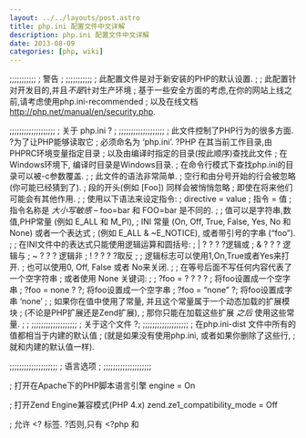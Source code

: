```yaml
---
layout: ../../layouts/post.astro
title: php.ini 配置文件中文详解
description: php.ini 配置文件中文详解
date: 2013-08-09
categories: [php, wiki]
---
```


;;;;;;;;;;;
; 警告 ;
;;;;;;;;;;;
; 此配置文件是对于新安装的PHP的默认设置.
;
; 此配置针对开发目的,并且*不是*针对生产环境
; 基于一些安全方面的考虑,在你的网站上线之前,请考虑使用php.ini-recommended
; 以及在线文档 http://php.net/manual/en/security.php.

;;;;;;;;;;;;;;;;;;;
; 关于 php.ini ? ;
;;;;;;;;;;;;;;;;;;;
; 此文件控制了PHP行为的很多方面. ?为了让PHP能够读取它
; 必须命名为 ‘php.ini’. ?PHP 在其当前工作目录,由PHPRC环境变量指定目录
; 以及由编译时指定的目录(按此顺序)查找此文件
; 在Windows环境下, 编译时目录是Windows目录.
; 在命令行模式下查找php.ini的目录可以被-c参数覆盖.
;
; 此文件的语法非常简单.
; 空行和由分号开始的行会被忽略(你可能已经猜到了).
; 段的开头(例如 [Foo]) 同样会被悄悄忽略
; 即使在将来他们可能会有其他作用.
;
; 使用以下语法来设定指令:
; directive = value
; 指令 = 值
; 指令名称是 *大小写敏感* – foo=bar 和 FOO=bar 是不同的.
;
; 值可以是字符串,数值,PHP常量 (例如 E_ALL 和 M_PI),
; INI 常量 (On, Off, True, False, Yes, No 和 None) 或者一个表达式
; (例如 E_ALL & ~E_NOTICE), 或者带引号的字串 (“foo”).
;
; 在INI文件中的表达式只能使用逻辑运算和圆括号:
; | ? ? ? ?逻辑或
; & ? ? ? 逻辑与
; ~ ? ? ? 逻辑非
; ! ? ? ? ?取反
;
; 逻辑标志可以使用1,On,True或者Yes来打开.
; 也可以使用0, Off, False 或者 No来关闭.
;
; 在等号后面不写任何内容代表了一个空字符串
; 或者使用 None 关键词:
;
; ?foo = ? ? ? ? ; 将foo设置成一个空字串
; ?foo = none ? ?; 将foo设置成一个空字串
; ?foo = “none” ?; 将foo设置成字串 ‘none’
;
; 如果你在值中使用了常量, 并且这个常量属于一个动态加载的扩展模块
; (不论是PHP扩展还是Zend扩展),
; 那你只能在加载这些扩展 *之后* 使用这些常量.
;
;
;;;;;;;;;;;;;;;;;;;
; 关于这个文件 ?;
;;;;;;;;;;;;;;;;;;;
; 在php.ini-dist 文件中所有的值都相当于内建的默认值
; (就是如果没有使用php.ini, 或者如果你删除了这些行,
; 就和内建的默认值一样).

;;;;;;;;;;;;;;;;;;;;
; 语言选项 ;
;;;;;;;;;;;;;;;;;;;;

; 打开在Apache下的PHP脚本语言引擎
engine = On

; 打开Zend Engine兼容模式(PHP 4.x)
zend.ze1_compatibility_mode = Off

; 允许 <? 标签. ?否则,只有 <?php 和 <script> 标签被认为是PHP脚本.
; 注意: 尽可能避免在开发可重新发布的程序或者库的时候使用简略标签,或者在不受你控制的服务器下发布
; 因为简略标签可能不被目标服务器支持.为了可移植性, 可重新发布的代码, 请不要使用简略标签
short_open_tag = On

; 使用ASP风格 <% %> 标签.
asp_tags = Off

; 浮点数中数值的有效位数(浮点数精度).
precision ? ?= ?12

; 强制2000年兼容 (可能引起不兼容浏览器的问题)
y2k_compliance = On

; 输出缓冲允许在你发送了body内容之后发送header(包括 cookies)
; 代价是稍稍减缓了PHP输出层
; 你可以在运行时调用 output buffering 函数来打开此功能
; 你也可以将此指令设置为On来对所有文件打开输出缓冲
; 如果你想将这个缓冲区限制到特定大小 – 你可以使用最大的字节数来代替’On’,来作为这个指令的参数 (例如 output_buffering=4096).
output_buffering = Off

; 你可以将所有你脚本输出的内容重定向到指定函数.
; 例如, 如果你设置 output_handler 到 “mb_output_handler”,
; 字符编码会被转换成为指定的编码..
; 设置任何的输出处理句柄会自动打开输出缓冲.
; 注意: 如果想编写可移植脚本就不要依赖此INI配置
; ? ? ? 取而代之的是, 明确的使用 ob_start() 来设置输出处理句柄.
; ? ? ? 使用此ini指令可能引起问题,除非你很清楚的理解脚本正在做什么.
; 注意: 你不能同时使用 “mb_output_handler” 和 “ob_iconv_handler”
; ? ? ? 并且你不能同时使用 “ob_gzhandler” 和 “zlib.output_compression”.
; 注意: 如果使用zlib.output_handler指令开启zlib输出压缩, 该指令必须为空.
;output_handler =

; 使用zlib库对输出进行压缩
; 对此选项的有效值是 ‘off’, ‘on’, 或者字节数 (用来压缩的缓冲大小 , 默认是 4KB)
; 注意: 结果的chunk大小可能由于压缩对象的大小而不同.
; ? ? ? PHP输出块的大小一般压缩之后每个大小时几百个字节.
; ? ? ? 如果你希望藉由一个大块的堆大小来获取更好的性能, 需要额外的打开 output_buffering 选项.
; 注意: 你必须使用 zlib.output_handler 来替代标准的
; ? ? ? output_handler, 否则输出可能会有问题.
zlib.output_compression = Off
;zlib.output_compression_level = -1

; 这里激活 zlib.output_compression 之后,你无法再指定额外的输出处理.
; 这个设置和 output_handler 一样,但是处理顺序不同.
;zlib.output_handler =

; 立即刷新告知 PHP 让输出层在每次输出块之后立刻自动刷新.
; 这和每次调用print()或者echo()函数以及任何一种HTML块后调用flush()一样.
; 打开此选项会严重导致性能下降,一般只有用于调试情况下才建议打开.
implicit_flush = Off

; 如果反序列器找到一个可以作为示例的未定义类.未序列化的回调函数会被调用(使用未定义的类名作为参数),
; 如果特定的函数未被定义或者如果此函数没有包含/实现丢失的类,则会发生一个警告.
; 如果只有你真想要实现类似的回调函数,才设定此入口.
unserialize_callback_func=

; 当浮点和双精度被序列化后,浮点号后由 serialize_precision 指定存储精确度的有效位数.
; 默认值是当浮点数被反序列解码后,数值仍旧相同.
serialize_precision = 100

; 是否打开强制通过引用传递参数给函数
; 此方法被反对并且很有可能在未来版本的PHP/Zend中不再被支持.
; 被孤立的指定的方法是参数应该在函数被声明的时候按照引用传入.
; 你被鼓励来尝试上述方法并关闭此选项来确保你脚本在今后的新版本中仍旧可以正常工作 ( 每次你使用此特性的时候会受到一个警告
; 并且参数会传值而不是传引用).
allow_call_time_pass_reference = On

;
; 安全模式
;
safe_mode = Off

; 默认情况下,安全模式在打开文件时,使用UID来比对检测.
; 如果你只想使用GID做宽松的比对,
; 打开 safe_mode_gid.
safe_mode_gid = Off

; 当 safe_mode 被打开, 此目录下包含的文件和子文件夹的UID/GID 检测会被绕过.
; (目录必须在 include_path 中存在或者必须在包含时使用全路径)
safe_mode_include_dir =

; 当 safe_mode 被打开, 只有在 safe_mode_exec_dir 中定义的可执行文件能够通过exec函数组打开执行.
safe_mode_exec_dir =

; 设定某些的环境变量可能成为潜在的安全隐患.
; 此指令包含一个逗号分隔的前导列表.
; 在安全模式中, 用户可能只能改变符合这里所给出前导字符的变量.
; 默认情况下,用户只能改变以PHP_开头的变量(例如. PHP_FOO=BAR).
;
; 注意: ?如果此指令为空, PHP会允许用户修改任何环境变量!
safe_mode_allowed_env_vars = PHP_

; 此指令包含了一个用逗号分隔的环境变量列表, 用户无法通过 putenv() 函数来修改列表中的环境变量.
; 这些变量即便已经在 safe_mode_allowed_env_vars 所设定的列表中,也会被被保护不允许修改.
safe_mode_protected_env_vars = LD_LIBRARY_PATH

; 如果设置了open_basedir, 将会限制文件操作只能是此指令下的目录和子目录.
; 此指令对于每目录或者每虚拟主机配置文件最有意义. 此指令* 不会 *受安全模式开或者关的影响.
;open_basedir =

; 此指令允许你为了安全原因关闭指定的函数.
; 它接受以逗号分隔的函数名的列表.
; 此指令* 不会 *受安全模式开或者关的影响.
disable_functions =

; 此指令允许你由于安全原因关闭指定的类.
; 它接受以逗号分隔的类名的列表.
; 此指令* 不会 *受安全模式开或者关的影响.
disable_classes =

; 语法高亮模式的色彩. 任何在 <span style=”color: ???????”> 中可接受的值都可以使用.
;highlight.string ?= #DD0000
;highlight.comment = #FF9900
;highlight.keyword = #007700
;highlight.bg ? ? ?= #FFFFFF
;highlight.default = #0000BB
;highlight.html ? ?= #000000

; 如果打开, 即便用户放弃了的请求也会被执行完成.
; 在执行可能被用户打断或者浏览器超时所中断的请求时打开此选项.
; ignore_user_abort = On

; 指定PHP使用的实际路径的缓冲. 对于PHP打开很多文件来处理很多文件操作的系统上,应该增加此值.
; realpath_cache_size=16k

; 对于给定文件或者目录的缓冲真实路径信息的缓冲保留秒数. 对于很少修改文件的系统可以考虑增加此值.
; realpath_cache_ttl=120

;
; 其他
;
; 考虑到PHP可能被其所安装的服务器上暴露的事实(例如. 被web服务器作为头部信息的签名).
; 任何情况下这虽然不是安全威胁, 仍有可能暴露在你的服务器上是否正在使用PHP.
expose_php = On

;;;;;;;;;;;;;;;;;;;
; 资源限制 ;
;;;;;;;;;;;;;;;;;;;

; 每个脚本最大执行秒数
max_execution_time = 30
; 每个脚本用来分析请求数据的最大时间
max_input_time = 60
; 最大输入变量的嵌套级别
;max_input_nesting_level = 64
; 每个脚本能够使用的最大内存数量 (128MB)
memory_limit = 128M

;;;;;;;;;;;;;;;;;;;;;;;;;;;;;;
; 错误处理和记录 ;
;;;;;;;;;;;;;;;;;;;;;;;;;;;;;;

; 错误报告时一个位. 对每一个数值取或可以得到最终的报告级别
; E_ALL ? ? ? ? ? ? – 所有错误和警告 (不包含 E_STRICT)
; E_ERROR ? ? ? ? ? – 致命的运行时错误
; E_RECOVERABLE_ERROR ?- 几乎致命的运行时错误
; E_WARNING ? ? ? ? – 运行时警告 (非致命错误)
; E_PARSE ? ? ? ? ? – 编译时语法错误
; E_NOTICE ? ? ? ? ?- 运行时提醒 (这些警告常常由你代码中的bug导致, 但是也有可能是有意的行为 (例如, 使用一个未初始化的变量并依赖于其会被自动初始化成为一个空字符串的事实)
; E_STRICT ? ? ? ? ?- 运行时提醒, 打开后PHP会给出针对你代码的最易移植和最好向后兼容性的建议
; E_CORE_ERROR ? ? ?- PHP初始化启动时的致命错误
; E_CORE_WARNING ? ?- 在PHP初始化时发生的警告 (非致命错误)
; E_COMPILE_ERROR ? – 致命的编译时错误
; E_COMPILE_WARNING – 编译时警告 (非致命)
; E_USER_ERROR ? ? ?- 用户产生的错误信息
; E_USER_WARNING ? ?- 用户产生的警告信息
; E_USER_NOTICE ? ? – 用户产生的提示信息
;
;例子:
;
; ? – 显示所有错误, 除了提示以及代码标准警告以外
;
;error_reporting = E_ALL & ~E_NOTICE
;
; ? – 显示所有错误,除了提示以外
;
;error_reporting = E_ALL & ~E_NOTICE | E_STRICT
;
; ? – 只显示错误
;
;error_reporting = E_COMPILE_ERROR|E_RECOVERABLE_ERROR|E_ERROR|E_CORE_ERROR
;
; ? – 显示出了提示以及代码标准警告之外的错误
;
error_reporting ?= ?E_ALL & ~E_NOTICE

; 打印输出错误 (作为输出的一部分). ?对于生产环境的网站来说,
; 强烈建议你关闭此选项, 使用错误日志来替代 (详情参考下面内容).
; 在一个生产环境下的web站点打开display_errors可能泄漏安全信息给最终用户, 例如web服务器的文件路径,你数据库的结构或者其他信息.
;
; display_errors可用的值:
;
; Off ? ? ? ?- 不显示任何错误信息
; stderr ? ? – 将错误信息输出到STDERR (只有 CGI/CLI 格式下有效!)
;
;display_errors = “stderr”
;
; stdout (On) – 输出错误信息到STDOUT上
;
display_errors = On

; 即使 display_errors 打开后,PHP启动序列中发生的错误也不会显示.
; 强烈建议你保持 display_startup_errors 关闭状态, 除非在排错
display_startup_errors = Off

; 将错误输入到日志文件 (服务器指定的log,stderr或者error_log (以下指定))
; 和上面提到的一样, 强烈建议你在生产环境的web站点下使用错误日志来代替错误显示.
log_errors = Off

; 设定log_errors的最大长度. 在 error_log 关于源的信息也计算在内.
; 默认是1024, 设置为0可以不限制任何最大长度.
log_errors_max_len = 1024

; 不要记录重复的信息.必须出现在同样文件的相同行之中的才被认为是重复信息,除非 ignore_repeated_source 被设为 true.
ignore_repeated_errors = Off

; 当忽略重复消息时忽略消息的来源. 当此设置打开后,不再记录来自不同文件或者不同行的相同消息.
ignore_repeated_source = Off

; 如果此选项被设置为 Off, 那么内存泄漏不会被显示 (不论在stdout还是在日志中).
; 此项仅在debug编译模式下有效, 并且错误报告需要包含 E_WARNING
report_memleaks = On

;report_zend_debug = 0

; 在$php_errormsg中保存最后一次错误/警告消息 (逻辑值).
track_errors = Off

; 关闭在错误信息中所包含的HTML标签.
; 注意: 永远不要再生产环境中使用此特性.
;html_errors = Off

; 如果html_errors 设置为On, 则PHP产生可点击的错误信息,点击后会跳转到描述此错误或者引起此错误的函数具体信息的页面.
; 你可以从 http://www.php.net/docs.php 下载一份PHP手册的副本
; 并且将 docref_root指向你放置本地拷贝的以’/’开头的.
; 你同时必须指定文件文件的包含点的扩展名.
; 注意: 永远不要再生产环境中使用此特性.
;docref_root = “/phpmanual/”
;docref_ext = .html

; 在输出的错误信息前加上的字符串.
;error_prepend_string = “<font color=#ff0000>”

; 在输出的错误信息之后加上的字符串.
;error_append_string = “</font>”

; 将错误记录到指定文件.
;error_log = filename

; 将错误记录到 syslog (NT系统上的Event Log在Windows 95下不可用).
;error_log = syslog

;;;;;;;;;;;;;;;;;
; 文件处理 ;
;;;;;;;;;;;;;;;;;
;
; 注意 – track_vars 在PHP 4.0.3 中总是打开的

; 在PHP产生的URL中用来分隔参数的符号.
; 默认是 “&”.
;arg_separator.output = “&”

; PHP用来将URL分割输入到变量中的分隔符.
; 默认是 “&”.
; 注意: 所有包含在指令内的字符都会被认为是分隔符!
;arg_separator.input = “;&”

; 此指令描述了PHP注册GET, POST, Cookie, 环境 和 内置变量的顺序 ?(各自使用G, P, C, E 和 S , 一般使用 EGPCS 或 GPC). ?注册使用从左往右的顺序, 新的值会覆盖旧的值.
variables_order = “EGPCS”

; 是否将EGPCS变量注册成为全局变量.
; 如果你不希望由于用户数据而导致你脚本的全局变量变得凌乱,你需要关闭此选项
; 这个一般随着 track_vars 打开 – 在这种情况下你能够通过$HTTP_*_VARS[]存取所有的GPC变量.
;
; 你应该努力写好脚本这样就不必打开register_globals
; 如果代码不是经过详细的斟酌,那将变量作为全局使用可能很容易导致潜在的安全漏洞.
register_globals = Off

; 是否注册老形式的输入数组, HTTP_GET_VARS 和相关数组
; 如果你不使用他们,建议为了提高性能关闭他们.
register_long_arrays = On

; 此指令让PHP确认是否申明 argv&argc 变量 (这些变量会包含GET信息).
; 如果你不使用这些变量,为了提升性能应该关闭此选项.
register_argc_argv = On

; 当打开此项, SERVER 和 ENV 变量将在第一次被使用时而不是脚本一开始时创建(运行时)
; 如果这些变量在脚本中没有被使用过, 打开此项会增加一点性能.
; 为了使此指令有效,PHP指令 register_globals, register_long_arrays,
; 以及 register_argc_argv 必须被关闭.
auto_globals_jit = On

; PHP可以接受的最大的POST数据大小.
post_max_size = 8M

; Magic quotes
;

; 针对GET/POST/Cookie数据打开Magic quotes.
magic_quotes_gpc = On

; 针对实时产生的数据打开Magic quotes, 例如从SQL获取的数据, 从exec()返回的数据等等.
magic_quotes_runtime = Off

; 使用 Sybase 风格的 magic quotes (使用”来引导’替代’).
magic_quotes_sybase = Off

; 在任何PHP文档之前或之后自动增加文件.
auto_prepend_file =
auto_append_file =

; 和 4.0b4一样, PHP 总是使用默认在头 Content-type: 的编码输出字符.
; 将其设置为空可以禁用发送字符集.
;
; PHP内建默认为text/html
default_mimetype = “text/html”
;default_charset = “iso-8859-1”

; 总是填充 $HTTP_RAW_POST_DATA 变量.
;always_populate_raw_post_data = On

;;;;;;;;;;;;;;;;;;;;;;;;;
; 路径和目录 ;
;;;;;;;;;;;;;;;;;;;;;;;;;

; UNIX: “/path1:/path2”
;include_path = “.:/php/includes”
;
; Windows: “path1;path2”
;include_path = “.;c:phpincludes”

; PHP页面的根路径, 只有非空时有效.
; 如果PHP没有使用FORCE_REDIRECT来编译, 如果你将php作为CGI运行在任何web服务器下(除了IIS)的话,你必须设置doc_root
; 针对安全问题查看文档. ?一种替代方案是使用下面的cgi.force_redirect
doc_root =

; PHP使用/~username打开脚本的目录,非空时才有效.
user_dir =

; 可加载的扩展(模块)的目录位置.
extension_dir = “./”

; 是否启用 dl() 函数. ?dl() 函数无法正常的在多线程服务下运行, 例如IIS或者Zeus, 并在在这些服务软件下会自动禁用.
enable_dl = On

; 在绝大多数web服务器下,cgi.force_redirect 对于提供安全执行PHP作为CGI来说是很有必要的.
; 没有配置的情况下,PHP会默认打开此项.
; 你可以在这里关闭此项并且自己承担风险
; **你可以在IIS安全的关闭此项,事实上,你必须关闭此项.**
; cgi.force_redirect = 1

; 如果 cgi.nph 被打开,就会强制CGI在每个请求时发送Status: 200.
; cgi.nph = 1

; 如果cgi.force_redirect被打开,并且你没有在Apache或者Netscape(iPlanet) web服务器下运行,
; 你也许需要设置一个环境变量名让PHP来查找让其可以获取后继续执行. 设置此变量可能引起安全问题, 在设置之前请先了解可能引起的后果.
; cgi.redirect_status_env = ;

; cgi.fix_pathinfo 为CGI提供 *真实* PATH_INFO/PATH_TRANSLATED 支持.
; PHP的预处理行为是设置 PATH_TRANSLATED 到 SCRIPT_FILENAME, 并且不去猜测 PATH_INFO 是什么.
; 想获取关于 PATH_INFO 更多的信息, 查看 cgi 规范.
; 将此值设置为1会引起PHP CGI修正它的路径来符合规范.
; 设置为0会引起PHP类似前面的行为. 默认是1. 你应该修正你的脚本来使用 SCRIPT_FILENAME 而不是 PATH_TRANSLATED.
; cgi.fix_pathinfo=0

; 在IIS下的FastCGI (在基于 WINNT 的操作系统下) 支持莫让呼叫客户端的安全令牌的能力.
; 这使得IIS能够定义其下运行的安全上下文.
; 在Apache下的mod_fastcgi 目前不支持此特性 (03/17/2002)
; 如果运行在IIS下设置为1. 默认是0.
; fastcgi.impersonate = 1;

; 关闭通过 FastCGI 连接的日志
; fastcgi.logging = 0

; cgi.rfc2616_headers 配置选项告知 PHP 当发送HTTP响应代码时使用什么类型的头
; 如果设置为0,PHP发送被Apache支持的 Status: 头信息.
; 当设置为1, PHP会发送 RFC2616 兼容的头信息.
; 默认为0.
; cgi.rfc2616_headers = 0

;;;;;;;;;;;;;;;;
; 文件上传 ;
;;;;;;;;;;;;;;;;

; 是否允许HTTP文件上传.
file_uploads = On

; 对于HTTP上传文件的临时文件目录 (如果没有指定则会使用系统默认).
;upload_tmp_dir =

; 允许上传的最大文件大小.
upload_max_filesize = 2M

;;;;;;;;;;;;;;;;;;
; Fopen 包装 ;
;;;;;;;;;;;;;;;;;;

; 是否允许将URL作为文件 (例如 http:// 或者 ftp://) .
allow_url_fopen = On

; 是否允许 include/require 将URL作为文件 (例如 http:// 或者 ftp://) .
allow_url_include = Off

; 定义匿名ftp密码 (你的电子邮件地址)
;from=”john@doe.com”

; 定义 User-Agent 字符串
; user_agent=”PHP”

; 定义基于流的socket接口的超时时间 (秒)
default_socket_timeout = 60

; 如果你的脚本必须处理从 Macintosh 系统来的文件,
; 或者你运行在一台Mac并且需要从unix或者win32系统上处理文件,
; 设置此标志会引起PHP自动检测这些文件的EOL字符,这样fgets() 和 file() 就可以不用管文件的来源而直接处理了.
; auto_detect_line_endings = Off

;;;;;;;;;;;;;;;;;;;;;;
; 动态扩展 ;
;;;;;;;;;;;;;;;;;;;;;;
;
; 如果你希望扩展自动加载, 使用下列语法:
;
; ? extension=modulename.extension
;
; 例如,在Windows系统上:
;
; ? extension=msql.dll
;
; … 或者在 UNIX 下:
;
; ? extension=msql.so
;
; 注意: 这里应该只是模块的名字;
; 这里不需要模块的目录信息.
; 使用上面的 extension_dir 指令来指定扩展的位置.

; Windows Extensions
; 注意:已经内建了ODBC支持,所以不需要针对ODBC的dll.
; 注意:许多DLL文件位于 extensions/ (PHP 4) 或者 ext/ (PHP 5)目录中,和分割的PECL DLL下载在一起 (PHP 5).
; 确定设置了正确的 extension_dir 指令.

;extension=php_bz2.dll
;extension=php_curl.dll
;extension=php_dba.dll
;extension=php_dbase.dll
;extension=php_exif.dll
;extension=php_fdf.dll
;extension=php_gd2.dll
;extension=php_gettext.dll
;extension=php_gmp.dll
;extension=php_ifx.dll
;extension=php_imap.dll
;extension=php_interbase.dll
;extension=php_ldap.dll
;extension=php_mbstring.dll
;extension=php_mcrypt.dll
;extension=php_mhash.dll
;extension=php_mime_magic.dll
;extension=php_ming.dll
;extension=php_msql.dll
;extension=php_mssql.dll
;extension=php_mysql.dll
;extension=php_mysqli.dll
;extension=php_oci8.dll
;extension=php_openssl.dll
;extension=php_pdo.dll
;extension=php_pdo_firebird.dll
;extension=php_pdo_mssql.dll
;extension=php_pdo_mysql.dll
;extension=php_pdo_oci.dll
;extension=php_pdo_oci8.dll
;extension=php_pdo_odbc.dll
;extension=php_pdo_pgsql.dll
;extension=php_pdo_sqlite.dll
;extension=php_pgsql.dll
;extension=php_pspell.dll
;extension=php_shmop.dll
;extension=php_snmp.dll
;extension=php_soap.dll
;extension=php_sockets.dll
;extension=php_sqlite.dll
;extension=php_sybase_ct.dll
;extension=php_tidy.dll
;extension=php_xmlrpc.dll
;extension=php_xsl.dll
;extension=php_zip.dll

;;;;;;;;;;;;;;;;;;;
; 模块设置 ;
;;;;;;;;;;;;;;;;;;;

[Date]
; 定义date函数使用的默认时区
;date.timezone =

;date.default_latitude = 31.7667
;date.default_longitude = 35.2333

;date.sunrise_zenith = 90.583333
;date.sunset_zenith = 90.583333

[filter]
;filter.default = unsafe_raw
;filter.default_flags =

[iconv]
;iconv.input_encoding = ISO-8859-1
;iconv.internal_encoding = ISO-8859-1
;iconv.output_encoding = ISO-8859-1

[sqlite]
;sqlite.assoc_case = 0

[xmlrpc]
;xmlrpc_error_number = 0
;xmlrpc_errors = 0

[Pcre]
;PCRE 库反响追踪限制.
;pcre.backtrack_limit=100000

;PCRE 库递归限制.
;请注意如果你设置此项到一个很高的值, 你可能耗尽所有的可用的进程堆并且最终弄宕PHP(由于到达了操作系统强制的堆大小的限制).
;pcre.recursion_limit=100000

[Syslog]
; 是否定义不同的syslog变量 (例如. $LOG_PID,
; $LOG_CRON, 等等.). ?关闭此选项对性能有益.
; 在运行时, 你可以调用 define_syslog_variables() 函数来定义这些变量.
define_syslog_variables ?= Off

[mail function]
; 针对Win32.
SMTP = localhost
smtp_port = 25

; 针对Win32.
;sendmail_from = me@example.com

; 针对Unix. ?可以支持参数 (默认: “sendmail -t -i”).
;sendmail_path =

; 强制额外的指定的参数被作为扩展参数传送给sendmail执行文件.
; 这些参数总是替代mail()函数的第五个参数值, 甚至是在安全模式内.
;mail.force_extra_parameters =

[SQL]
sql.safe_mode = Off

[ODBC]
;odbc.default_db ? ?= ?目前无效
;odbc.default_user ?= ?目前无效
;odbc.default_pw ? ?= ?目前无效

; 允许或阻止持久连接.
odbc.allow_persistent = On

; 在重用前检查连接是否可用.
odbc.check_persistent = On

; 持久连接的最大数目. ?-1 意味着没有限制.
odbc.max_persistent = -1

; 最大连接数 (持久 + 非持久). ?-1 意味着没有限制.
odbc.max_links = -1

; 长字段处理. ?返回变量的字节数. ?0 意味着略过.
odbc.defaultlrl = 4096

; 二进制数据处理. 0 意味着略过, 1按照实际返回, 2 转换到字符.
; 查看 odbc_binmode 和 odbc_longreadlen 的文档来获取针对 uodbc.defaultlrl 和 uodbc.defaultbinmode的解释
odbc.defaultbinmode = 1

[MySQL]
; 允许或阻止持久连接.
mysql.allow_persistent = On

; 持久连接的最大数目. ?-1 意味着没有限制.
mysql.max_persistent = -1

; 最大连接数 (持久 + 非持久). ?-1 意味着没有限制.
mysql.max_links = -1

; mysql_connect()默认的端口号. ?如果没有设置, mysql_connect() 会使用 $MYSQL_TCP_PORT
; 或者 位于/etc/services的 mysql-tcp 入口或者编译时定义的MYSQL_PORT 值(按照此顺序查找).
; Win32 只会查找MYSQL_PORT值.
mysql.default_port =

; 对于本地MySQL连接的默认socket名称. 如果为空, 则使用MySQL内建默认值.
mysql.default_socket =

; mysql_connect() 的默认host值(在安全模式中不会生效).
mysql.default_host =

; mysql_connect() 的默认user值(在安全模式中不会生效).
mysql.default_user =

; mysql_connect() 的默认password值(在安全模式中不会生效).
; 注意在此文件中保存密码一般来说是 *糟糕* 的主义.
; *任何* 使用PHP的用户可以执行 ‘echo get_cfg_var(“mysql.default_password”)
; 并且获取到此密码! 而且理所当然, 任何有对此文件读权限的用户都可以获取到此密码.
mysql.default_password =

; 连接超时的最大时间 (秒) , -1 意味着没有限制.
mysql.connect_timeout = 60

; 追踪模式. 当 trace_mode 被打开 (=On), table/index 扫描的警告和SQL错误会被显示出来.
mysql.trace_mode = Off

[MySQLi]

; 最大连接数. ?-1 意味着没有限制.
mysqli.max_links = -1

; mysqli_connect()默认的端口号. ?如果没有设置, mysql_connect() 会使用 $MYSQL_TCP_PORT
; 或者 位于/etc/services的 mysql-tcp 入口或者编译时定义的MYSQL_PORT 值(按照此顺序查找).
; Win32 只会查找MYSQL_PORT值.
mysqli.default_port = 3306

; 对于本地MySQL连接的默认socket名称. 如果为空, 则使用MySQL内建默认值.
mysqli.default_socket =

; mysqli_connect() 的默认host值(在安全模式中不会生效).
mysqli.default_host =

; mysqli_connect() 的默认user值(在安全模式中不会生效).
mysqli.default_user =

; mysqli_connect() 的默认password值(在安全模式中不会生效).
; 注意在此文件中保存密码一般来说是 *糟糕* 的主义.
; *任何* 使用PHP的用户可以执行 ‘echo get_cfg_var(“mysqli.default_password”)
; 并且获取到此密码! 而且理所当然, 任何有对此文件读权限的用户都可以获取到此密码.
mysqli.default_pw =

; 允许或阻止持久连接.
mysqli.reconnect = Off

[mSQL]
; 允许或阻止持久连接.
msql.allow_persistent = On

; 持久连接的最大数目. ?-1 意味着没有限制.
msql.max_persistent = -1

; 最大连接数 (持久 + 非持久). ?-1 意味着没有限制.
msql.max_links = -1

[OCI8]
; 打开使用外部认证的授权连接 (OCI_SYSOPER, OCI_SYSDBA)
;oci8.privileged_connect = Off

; 连接: 每个进程的持久OCI8连接的最大数, -1 意味着没有限制.
;oci8.max_persistent = -1

; 连接: 一个进程允许保持一个空闲持久连接的最大秒数.
; -1意味着空闲持久连接会永远被保持.
;oci8.persistent_timeout = -1

; 连接: 当oci_pconnect() 检测一个连接是否有效时每次发起ping之间必须通过的秒数.
; 当设置为0后, 每个oci_pconnect() 会发起一个ping. Using -1 完全关闭ping.
;oci8.ping_interval = 60

; 调优: 此选项打开声明缓冲(statement cache), 并且指定缓冲多少声明. 使用0关闭声明缓冲.
;oci8.statement_cache_size = 20

; 调优: 打开声明预取(statement prefetch) 并且设置自动在声明执行后被取到行的数量.
;oci8.default_prefetch = 10

; 兼容性: 设置为On 意味着 oci_close() 不会关闭 oci_connect() 和 oci_new_connect() 的连接.
;oci8.old_oci_close_semantics = Off

[PostgresSQL]
; 允许或阻止持久连接.
pgsql.allow_persistent = On

; 总是在 pg_pconnect() 时检测断开的持久连接.
; 自动重置特性会引起一点开销.
pgsql.auto_reset_persistent = Off

; 持久连接的最大数目. ?-1 意味着没有限制.
pgsql.max_persistent = -1

; 最大连接数 (持久 + 非持久). ?-1 意味着没有限制.
pgsql.max_links = -1

; 是否忽略 PostgreSQL 后端通告消息.
; 通告消息记录会需要一点开销.
pgsql.ignore_notice = 0

; 是否记录 PostgreSQL 后端通告消息.
; 除非 pgsql.ignore_notice=0, 否则模块无法记录通告消息
pgsql.log_notice = 0

[Sybase]
; 允许或阻止持久连接.
sybase.allow_persistent = On

; 持久连接的最大数目. ?-1 意味着没有限制.
sybase.max_persistent = -1

; 最大连接数 (持久 + 非持久). ?-1 意味着没有限制.
sybase.max_links = -1

;sybase.interface_file = “/usr/sybase/interfaces”

; 显示出的消息最小严重程度.
sybase.min_error_severity = 10

; 显示出的消息最小严重程度.
sybase.min_message_severity = 10

; 兼容老版本PHP 3.0的模式.
; 如果设为 on, 会引起 PHP 自动绑定结果记录的类型到Sybase的类型,而不是将他们全部按照字符串处理.
; 此兼容模式可能不会永久存在, 所以最好尝试在你代码中需要的地方作出必要的修改, 然后关闭此选项.
sybase.compatability_mode = Off

[Sybase-CT]
; 允许或阻止持久连接.
sybct.allow_persistent = On

; 持久连接的最大数目. ?-1 意味着没有限制.
sybct.max_persistent = -1

; 最大连接数 (持久 + 非持久). ?-1 意味着没有限制.
sybct.max_links = -1

; 显示出的错误最小严重程度.
sybct.min_server_severity = 10

; 显示出的消息最小严重程度.
sybct.min_client_severity = 10

[bcmath]
; 所有bcmath函数的小数位数
bcmath.scale = 0

[browscap]
;browscap = extra/browscap.ini

[Informix]
; 对于 ifx_connect() 的默认host (不会在安全模式被应用).
ifx.default_host =

; 对于 ifx_connect() 的默认user (不会在安全模式被应用).
ifx.default_user =

; 对于 ifx_connect() 的默认password (不会在安全模式被应用).
ifx.default_password =

; 允许或阻止持久连接.
ifx.allow_persistent = On

; 持久连接的最大数目. ?-1 意味着没有限制.
ifx.max_persistent = -1

; 最大连接数 (持久 + 非持久). ?-1 意味着没有限制.
ifx.max_links = -1

; 如果设为 on, select 声明返回 text 段的内容而不是它的id.
ifx.textasvarchar = 0

; 如果设为 on, select 声明返回 byte 段的内容而不是它的id.
ifx.byteasvarchar = 0

; 固定长度字符列的尾部空格会被截去. ?可能对 Informix SE 用户有帮助.
ifx.charasvarchar = 0

; 如果设为 on, text 和 byte 段会被dump到一个文件而不是在内存中保留它们.
ifx.blobinfile = 0

; NULL会被作为一个空字符串返回, 除非被设为1. 如果设为1, NULL会被作为字符串’NULL’返回.
ifx.nullformat = 0

[Session]
; 用来存储/获取数据的处理方法.
session.save_handler = files

; 传送到save_handler的参数. ?在使用文件的情况下, 这里是数据文件被保存的路径.
; 注意: Windows 用户必须改变此值来使用PHP的会话函数.
;
; 和在 4.0.1一样, 你可以定义如下路径:
;
; ? ? session.save_path = “N;/path”
;
; 这里的 N 是一个整数. ?使用此参数会在目录内建立一个N层深度的子目录用来保存session文件,
; 而不是将所有session文件保存在同一个/path目录内.
; 这对你或当你的操作系统在一个目录内保存太多文件时出现问题很有帮助.
; 并且对于处理大量session的服务器提供更高的效率.
;
; 注意 1: PHP不会自动创建目录结构. 你可以使用在ext/session目录内的脚本来创建目录结构.
; 注意 2: 如果你选择使用子目录来保存session,请检查下面关于垃圾回收的配置段
;
; 文件存储模块默认使用600模式来创建文件,在使用中你可以改变此选项
;
; ? ? session.save_path = “N;MODE;/path”
;
; 这里的MODE由8进制来表示. 注意这里不会覆盖进程的umask.
;session.save_path = “/tmp”

; 是否使用cookie.
session.use_cookies = 1

;session.cookie_secure =

; 这个选项允许管理员去保护那些在URL中传送session id的用户免于被攻击
; 默认是 0.
; session.use_only_cookies = 1

; session的名称 (作为cookie名称来使用).
session.name = PHPSESSID

; 在请求开始的时候初始化session.
session.auto_start = 0

; cookie的生存秒数,或者如果为0就直到浏览器重启.
session.cookie_lifetime = 0

; cookie有效的路径.
session.cookie_path = /

; cookie有效的域名.
session.cookie_domain =

; 是否将httpOnly标志增加到cookie上, 增加后则cookie无法被浏览器的脚本语言(例如JavaScript)存取.
session.cookie_httponly =

; 用于序列化数据的处理器. php是标准的PHP序列化器.
session.serialize_handler = php

; 定义’垃圾回收’进程在每次session初始化时开始的比例.
; 比例由 gc_probability/gc_divisor来得出,
; 例如. 1/100 意味着在每次请求时有1%的机会启动’垃圾回收’进程.

session.gc_probability = 1
session.gc_divisor ? ? = 100

; 在经过以下秒数之后, 存储的数据会被认为是’垃圾’并且被垃圾回收进程清理掉.
session.gc_maxlifetime = 1440

; 注意: 如果你使用子目录选项来保存session文件
; ? ? ? (查看在上面的session.save_path), 那么垃圾回收就 *不会* 自动发生.
; ? ? ? 你需要通过一个shell脚本,cron或者其他方法来自行处理垃圾回收.
; ? ? ? 例如, 下面的脚本相当于将session.gc_maxlifetime设置为 1440 (1440 秒 = 24 分钟):
; ? ? ? ? ?cd /path/to/sessions; find -cmin +24 | xargs rm

; PHP 4.2 和更早版本有一个未公开的 特性/bug , 此特性允许你在全局初始化一个session变量,即便 register_globals 已经被关闭.
; 如果此特性被使用,PHP 4.3 和更早版本会警告你.
; 你可以关闭此特性并且隔离此警告. 这时候,如果打开bug_compat_42,那此警告只是被显示出来.

session.bug_compat_42 = 1
session.bug_compat_warn = 1

; 检查HTTP Referer来防止带有id的外部URL.
; HTTP_REFERER 必须包含从session来的这个字段才会被认为是合法的.
session.referer_check =

; 从此文件读取多少字节.
session.entropy_length = 0

; 在这里指定创建session id.
session.entropy_file =

;session.entropy_length = 16

;session.entropy_file = /dev/urandom

; 设置为 {nocache,private,public,} 来决定HTTP缓冲的类型
; 留空则防止发送 anti-caching 头.
session.cache_limiter = nocache

; 文档在n分钟之后过期.
session.cache_expire = 180

; trans sid 支持默认关闭.
; 使用 trans sid 可能让你的用户承担安全风险.
; 使用此项必须小心.
; – 用户也许通过email/irc/其他途径发送包含有效的session ID的URL给其他人.
; – 包含有效session ID的URL可能被存放在容易被公共存取的电脑上.
; – 用户可能通过在浏览器历史记录或者收藏夹里面的包含相同的session ID的URL来访问你的站点.
session.use_trans_sid = 0

; 选择hash方法
; 0: MD5 ? (128 bits)
; 1: SHA-1 (160 bits)
session.hash_function = 0

; 当转换二进制hash数据到可读形式时,每个字符保存时有几位.
;
; 4 bits: 0-9, a-f
; 5 bits: 0-9, a-v
; 6 bits: 0-9, a-z, A-Z, “-“, “,”
session.hash_bits_per_character = 4

; URL rewriter会在已经定义的一组HTML标签内查找URL.
; form/fieldset 是特殊字符; 如果你在这里包含他们, rewriter会增加一个包含信息的隐藏<input>字段否则就是在URL中附加信息.
; 如果你你想遵守XHTML, 删除form的入口.
; 注意 所有合法的入口都需要一个”=”符号, 甚至是没有任何值的.
url_rewriter.tags = “a=href,area=href,frame=src,input=src,form=,fieldset=”

[MSSQL]
; 允许或阻止持久连接.
mssql.allow_persistent = On

; 持久连接的最大数目. ?-1 意味着没有限制.
mssql.max_persistent = -1

; 最大连接数 (持久 + 非持久). ?-1 意味着没有限制.
mssql.max_links = -1

; 显示出的错误最小严重程度.
mssql.min_error_severity = 10

; 显示出的消息最小严重程度.
mssql.min_message_severity = 10

; PHP 3.0 老版本的兼容模式.
mssql.compatability_mode = Off

; 连接超时
;mssql.connect_timeout = 5

; 查询超时
;mssql.timeout = 60

; 有效范围 0 – 2147483647. ?默认 = 4096.
;mssql.textlimit = 4096

; 有效范围 0 – 2147483647. ?默认 = 4096.
;mssql.textsize = 4096

; 每批记录的数量限制. ?0 = 所有记录在一批内.
;mssql.batchsize = 0

; 指定 datetime 和 datetim4 栏如何返回
; On => 返回数据转换到SQL服务器设置的格式
; Off => 使用 YYYY-MM-DD hh:mm:ss 返回
;mssql.datetimeconvert = On

; 当连接到服务器时使用NT验证
mssql.secure_connection = Off

; 指定最大进程数. -1 = 库默认
; msdlib 默认 25
; FreeTDS 默认 4096
;mssql.max_procs = -1

; 指定客户端字符集.
; 如果为空或者没有指定,客户端字符集将会使用freetds.conf的配置
; 只有和FreeTDS编译时会被使用
;mssql.charset = “ISO-8859-1”

[Assertion]
; 断言(expr); 默认打开.
;assert.active = On

; 对于每个失败断言发起一个PHP警告.
;assert.warning = On

; 默认不要保释.
;assert.bail = Off

; 如果断言失败则调用用户自定义函数.
;assert.callback = 0

; 使用当前 error_reporting() Eval一个表达式. ?如果你想要在eval()附近error_reporting(0) ,那设置为true.
;assert.quiet_eval = 0

[COM]
; 包含GUID,IID或者TypeLibs的文件的文件名的文件的路径
;com.typelib_file =
; 允许 Distributed-COM 调用
;com.allow_dcom = true
; 自动注册位于com_load()函数的组件typlib的常量
;com.autoregister_typelib = true
; 注册常量大小写敏感
;com.autoregister_casesensitive = false
; 当有重复常量注册时显示警告
;com.autoregister_verbose = true

[mbstring]
; 内部字符表示的语言.
;mbstring.language = Japanese

; 内部/脚本编码.
; 部分编码无法作为内部编码使用.
; (例如. SJIS, BIG5, ISO-2022-*)
;mbstring.internal_encoding = EUC-JP

; http 输入编码.
;mbstring.http_input = auto

; http 输出编码. mb_output_handler 必须作为函数被注册为输出缓冲
;mbstring.http_output = SJIS

; 按照mbstring.internal_encoding的设置打开自动编码转换
; 当设置为On时,输入字符被转换为内部编码.
; 注意: 不要针对可移植库/应用使用自动编码转换.
;mbstring.encoding_translation = Off

; 自动编码检测序列
; 自动意味着
;mbstring.detect_order = auto

; 当无法将字符从一种转换到另一种时使用的置换符号
;mbstring.substitute_character = none;

; 使用mbstring函数 覆盖(替换) 单字节函数.
; mail(), ereg(), 等等都会被 mb_send_mail(), mb_ereg() 等等覆盖,
; 可以取的值是 0,1,2,4 或者他们的组合.
; 例如, 7 就是覆盖所有函数.
; 0: 不覆盖
; 1: 覆盖 mail() 函数
; 2: 覆盖 str*() 函数
; 4: 覆盖 ereg*() 函数
;mbstring.func_overload = 0

[FrontBase]
;fbsql.allow_persistent = On
;fbsql.autocommit = On
;fbsql.show_timestamp_decimals = Off
;fbsql.default_database =
;fbsql.default_database_password =
;fbsql.default_host =
;fbsql.default_password =
;fbsql.default_user = “_SYSTEM”
;fbsql.generate_warnings = Off
;fbsql.max_connections = 128
;fbsql.max_links = 128
;fbsql.max_persistent = -1
;fbsql.max_results = 128

[gd]
; 告知jpeg解码器libjpeg警告并且尝试创建一个gd图像. 此警告会被作为一个通告显示
; 默认为关闭
;gd.jpeg_ignore_warning = 0

[exif]
; Exif UNICODE 用户注释会被作为UCS-2BE/UCS-2LE 和 JIS 来进行 JIS处理.
; 当 mbstring.internal_encoding 设置为空,如果有 mbstring 支持,则会自动转换到给出的对应编码设置的编码.
; 对于解码设置你可以在motorola和intel字符序列上进行选择. 解码设置不能设置为空.
;exif.encode_unicode = ISO-8859-15
;exif.decode_unicode_motorola = UCS-2BE
;exif.decode_unicode_intel ? ?= UCS-2LE
;exif.encode_jis =
;exif.decode_jis_motorola = JIS
;exif.decode_jis_intel ? ?= JIS

[Tidy]
; 当调用tidy时,默认指向tidy配置文件的路径
;tidy.default_config = /usr/local/lib/php/default.tcfg

; tidy是否自动清除和修复输出?
; 警告: 不要在你产生非html内容时使用此项,例如产生动态图片时
tidy.clean_output = Off

[soap]
; 打开或关闭WSDL缓冲特性.
soap.wsdl_cache_enabled=1
; 设置SOAP扩展存放缓冲文件的目录.
soap.wsdl_cache_dir=”/tmp”
; (存活时间) 设置当缓冲文件被用来替换原有缓冲文件的秒数.
soap.wsdl_cache_ttl=86400

; Local Variables:
; tab-width: 4
; End:
